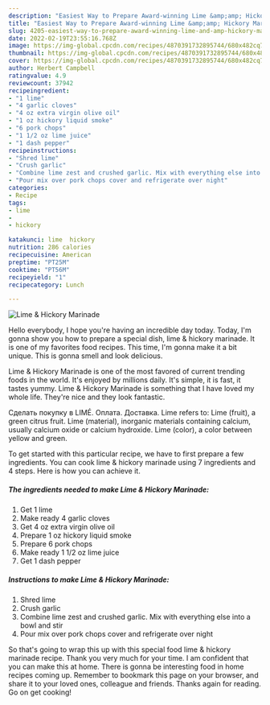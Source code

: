 ```yaml
---
description: "Easiest Way to Prepare Award-winning Lime &amp;amp; Hickory Marinade"
title: "Easiest Way to Prepare Award-winning Lime &amp;amp; Hickory Marinade"
slug: 4205-easiest-way-to-prepare-award-winning-lime-and-amp-hickory-marinade
date: 2022-02-19T23:55:16.768Z
image: https://img-global.cpcdn.com/recipes/4870391732895744/680x482cq70/lime-hickory-marinade-recipe-main-photo.jpg
thumbnail: https://img-global.cpcdn.com/recipes/4870391732895744/680x482cq70/lime-hickory-marinade-recipe-main-photo.jpg
cover: https://img-global.cpcdn.com/recipes/4870391732895744/680x482cq70/lime-hickory-marinade-recipe-main-photo.jpg
author: Herbert Campbell
ratingvalue: 4.9
reviewcount: 37942
recipeingredient:
- "1 lime"
- "4 garlic cloves"
- "4 oz extra virgin olive oil"
- "1 oz hickory liquid smoke"
- "6 pork chops"
- "1 1/2 oz lime juice"
- "1 dash pepper"
recipeinstructions:
- "Shred lime"
- "Crush garlic"
- "Combine lime zest and crushed garlic. Mix with everything else into a bowl and stir"
- "Pour mix over pork chops cover and refrigerate over night"
categories:
- Recipe
tags:
- lime
- 
- hickory

katakunci: lime  hickory 
nutrition: 286 calories
recipecuisine: American
preptime: "PT25M"
cooktime: "PT56M"
recipeyield: "1"
recipecategory: Lunch

---
```



![Lime &amp; Hickory Marinade](https://img-global.cpcdn.com/recipes/4870391732895744/680x482cq70/lime-hickory-marinade-recipe-main-photo.jpg)

Hello everybody, I hope you're having an incredible day today. Today, I'm gonna show you how to prepare a special dish, lime &amp; hickory marinade. It is one of my favorites food recipes. This time, I'm gonna make it a bit unique. This is gonna smell and look delicious.

Lime &amp; Hickory Marinade is one of the most favored of current trending foods in the world. It's enjoyed by millions daily. It's simple, it is fast, it tastes yummy. Lime &amp; Hickory Marinade is something that I have loved my whole life. They're nice and they look fantastic.

Сделать покупку в LIMÉ. Оплата. Доставка. Lime refers to: Lime (fruit), a green citrus fruit. Lime (material), inorganic materials containing calcium, usually calcium oxide or calcium hydroxide. Lime (color), a color between yellow and green.


To get started with this particular recipe, we have to first prepare a few ingredients. You can cook lime &amp; hickory marinade using 7 ingredients and 4 steps. Here is how you can achieve it.

<!--inarticleads1-->

##### The ingredients needed to make Lime &amp; Hickory Marinade:

1. Get 1 lime
1. Make ready 4 garlic cloves
1. Get 4 oz extra virgin olive oil
1. Prepare 1 oz hickory liquid smoke
1. Prepare 6 pork chops
1. Make ready 1 1/2 oz lime juice
1. Get 1 dash pepper




<!--inarticleads2-->

##### Instructions to make Lime &amp; Hickory Marinade:

1. Shred lime
1. Crush garlic
1. Combine lime zest and crushed garlic. Mix with everything else into a bowl and stir
1. Pour mix over pork chops cover and refrigerate over night




So that's going to wrap this up with this special food lime &amp; hickory marinade recipe. Thank you very much for your time. I am confident that you can make this at home. There is gonna be interesting food in home recipes coming up. Remember to bookmark this page on your browser, and share it to your loved ones, colleague and friends. Thanks again for reading. Go on get cooking!

